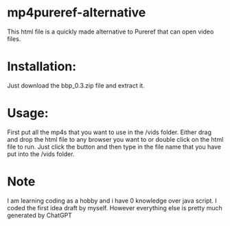 # mp4pureref-alternative
This html file is a quickly made alternative to Pureref that can open video files.

# Installation:

  Just download the bbp_0.3.zip file and extract it.

# Usage:

  First put all the mp4s that you want to use in the /vids folder.
  Either drag and drop the html file to any browser you want to or double click on the html file to run.
  Just click the button and then type in the file name that you have put into the /vids folder.

# Note

  I am learning coding as a hobby and i have 0 knowledge over java script. I coded the first idea draft by myself. However everything else is pretty much generated by ChatGPT

